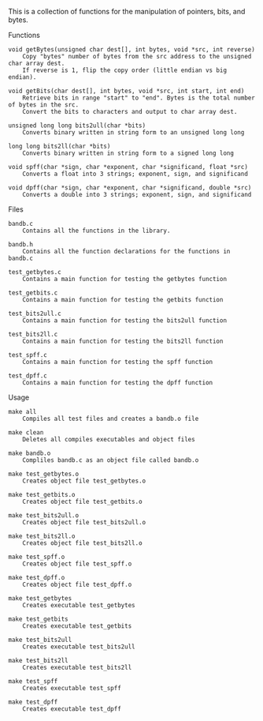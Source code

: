 This is a collection of functions for the manipulation of pointers, bits, and bytes.

Functions

    void getBytes(unsigned char dest[], int bytes, void *src, int reverse)
        Copy "bytes" number of bytes from the src address to the unsigned char array dest.
        If reverse is 1, flip the copy order (little endian vs big endian).
        
    void getBits(char dest[], int bytes, void *src, int start, int end)
        Retrieve bits in range "start" to "end". Bytes is the total number of bytes in the src.
        Convert the bits to characters and output to char array dest.
        
    unsigned long long bits2ull(char *bits)
        Converts binary written in string form to an unsigned long long
        
    long long bits2ll(char *bits)
        Converts binary written in string form to a signed long long
        
    void spff(char *sign, char *exponent, char *significand, float *src)
        Converts a float into 3 strings; exponent, sign, and significand
        
    void dpff(char *sign, char *exponent, char *significand, double *src)
        Converts a double into 3 strings; exponent, sign, and significand

Files

    bandb.c
        Contains all the functions in the library.
        
    bandb.h
        Contains all the function declarations for the functions in bandb.c
        
    test_getbytes.c
        Contains a main function for testing the getbytes function
        
    test_getbits.c
        Contains a main function for testing the getbits function
        
    test_bits2ull.c
        Contains a main function for testing the bits2ull function
        
    test_bits2ll.c
        Contains a main function for testing the bits2ll function
        
    test_spff.c
        Contains a main function for testing the spff function
        
    test_dpff.c
        Contains a main function for testing the dpff function

Usage

    make all
        Compiles all test files and creates a bandb.o file
        
    make clean
        Deletes all compiles executables and object files
        
    make bandb.o
        Compliles bandb.c as an object file called bandb.o
        
    make test_getbytes.o
        Creates object file test_getbytes.o
        
    make test_getbits.o
        Creates object file test_getbits.o
        
    make test_bits2ull.o
        Creates object file test_bits2ull.o
        
    make test_bits2ll.o
        Creates object file test_bits2ll.o
        
    make test_spff.o
        Creates object file test_spff.o
        
    make test_dpff.o
        Creates object file test_dpff.o
        
    make test_getbytes
        Creates executable test_getbytes
        
    make test_getbits
        Creates executable test_getbits
        
    make test_bits2ull
        Creates executable test_bits2ull
        
    make test_bits2ll
        Creates executable test_bits2ll
        
    make test_spff
        Creates executable test_spff
        
    make test_dpff
        Creates executable test_dpff

